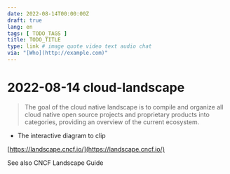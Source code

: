 ```yaml
---
date: 2022-08-14T00:00:00Z
draft: true
lang: en
tags: [ TODO_TAGS ]
title: TODO_TITLE
type: link # image quote video text audio chat
via: "[Who](http://example.com)"
---
```



# 2022-08-14 cloud-landscape


> The goal of the cloud native landscape is to compile and organize all cloud native open source projects and proprietary products into categories, providing an overview of the current ecosystem.

* The interactive diagram to clip

[https://landscape.cncf.io/](https://landscape.cncf.io/)

See also CNCF Landscape Guide

